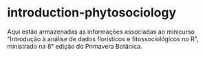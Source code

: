 # introduction-phytosociology
Aqui estão armazenadas as informações associadas ao minicurso "Introdução à análise de dados florísticos e fitossociológicos no R", ministrado na 8° edição do Primavera Botânica.
